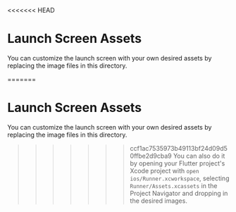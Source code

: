 <<<<<<< HEAD
# Launch Screen Assets

You can customize the launch screen with your own desired assets by replacing the image files in this directory.

=======
# Launch Screen Assets

You can customize the launch screen with your own desired assets by replacing the image files in this directory.

>>>>>>> ccf1ac7535973b49113bf24d09d50ffbe2d9cba9
You can also do it by opening your Flutter project's Xcode project with `open ios/Runner.xcworkspace`, selecting `Runner/Assets.xcassets` in the Project Navigator and dropping in the desired images.